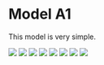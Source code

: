 # Model A1
This model is very simple.

<img src="/images/a1/full.png">
<img src="/images/a1/exploded.png">
<img src="/images/a1/cone_bottom.png">
<img src="/images/a1/cone.png">
<img src="/images/a1/cone_closeup.png">
<img src="/images/a1/body_closeup.png">
<img src="/images/a1/body.png">
<img src="/images/a1/body_bottom.png">
